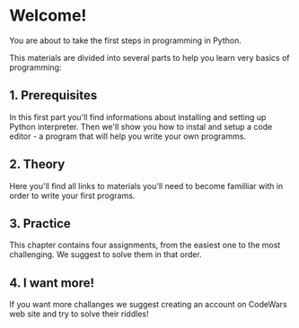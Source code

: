 # Welcome!

You are about to take the first steps in programming in Python.

This materials are divided into several parts to help you learn very basics of programming:

## 1. Prerequisites 

In this first part you'll find informations about installing and setting up Python interpreter.
Then we'll show you how to instal and setup a code editor - a program that will help you write your own programms.

## 2. Theory

Here you'll find all links to materials you'll need to become familliar with in order to write your first programs.

## 3. Practice

This chapter contains four assignments, from the easiest one to the most challenging. We suggest to solve them in that order.

## 4. I want more!

If you want more challanges we suggest creating an account on CodeWars web site and try to solve their riddles!

  